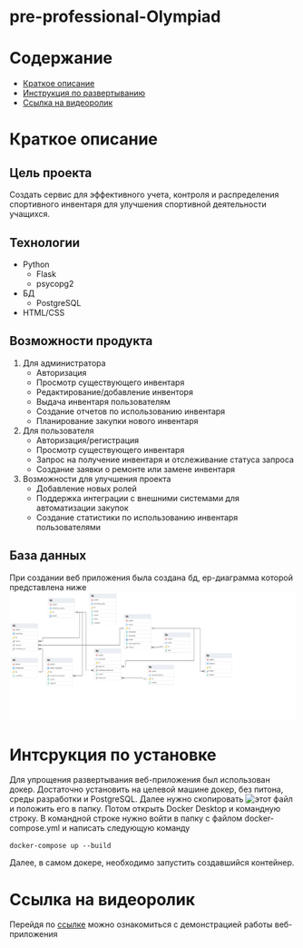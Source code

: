 # pre-professional-Olympiad

# Содержание 
- [Краткое описание](#краткое-описание)
- [Инструкция по развертыванию](#интсрукция-по-установке)
- [Ссылка на видеоролик](#ссылка-на-видеоролик)

# Краткое описание
## Цель проекта
Создать сервис для эффективного учета, контроля и распределения спортивного 
инвентаря для улучшения спортивной деятельности учащихся.
## Технологии
- Python
  - Flask
  - psycopg2
- БД
  - PostgreSQL
- HTML/CSS
## Возможности продукта 
1. Для администратора
   - Авторизация
   - Просмотр существующего инвентаря
   - Редактирование/добавление инвенторя
   - Выдача инвентаря пользователям 
   - Создание отчетов по использованию инвентаря
   - Планирование закупки нового инвентаря
2. Для пользователя
   - Авторизация/регистрация
   - Просмотр существующего инвентаря
   - Запрос на получение инвентаря и отслеживание статуса запроса
   - Создание заявки о ремонте или замене инвентаря
3. Возможности для улучшения проекта
    - Добавление новых ролей
    - Поддержка интеграции с внешними системами для автоматизации закупок
    - Создание статистики по использованию инвентаря пользователями

## База данных
При создании веб приложения  была создана бд, ер-диаграмма  которой представлена ниже
![Здесь должна быть Ер-диаграмма, но что-то пошло не так](./for_readme/er-diogram.png)
# Интсрукция по установке

Для упрощения развертывания веб-приложения был использован докер. Достаточно установить на целевой машине докер, без питона, 
среды разработки и PostgreSQL. Далее нужно скопировать 
![этот](https://github.com/MikhailNagibin/secret_project/docker-compose.yml) файл 
и положить его в папку.
Потом открыть Docker Desktop и командную строку. В командной строке нужно войти в папку с файлом docker-compose.yml и написать следующую 
команду 
```
docker-compose up --build 
```
Далее, в самом докере, необходимо запустить создавшийся контейнер.  

# Ссылка на видеоролик 
Перейдя по [ссылке](ссылка-на-видеозостинг) можно ознакомиться с демонстрацией работы веб-приложения